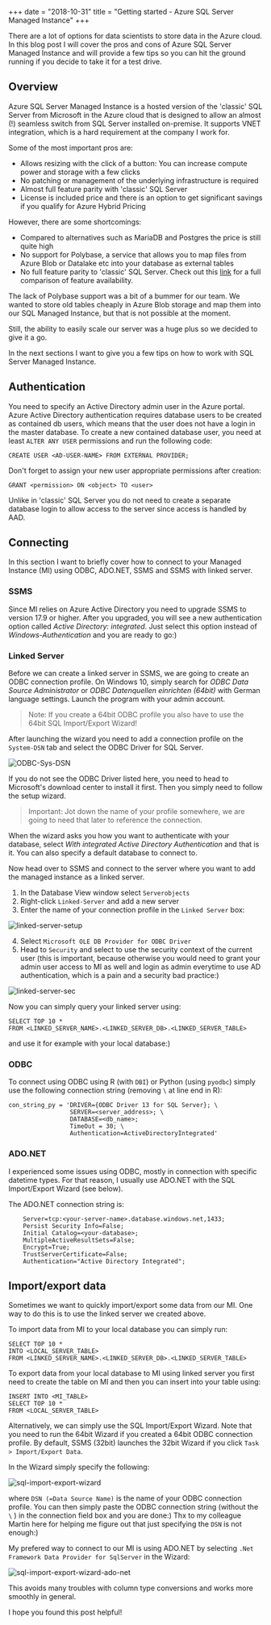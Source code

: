 +++
date = "2018-10-31"
title = "Getting started - Azure SQL Server Managed Instance"
+++

There are a lot of options for data scientists to store data in the Azure cloud. In this blog post I will cover the pros and cons of Azure SQL Server Managed Instance and will provide a few tips so you can hit the ground running if you decide to take it for a test drive.

## Overview
Azure SQL Server Managed Instance is a hosted version of the 'classic' SQL Server from Microsoft in the Azure cloud that is designed to allow an almost (!) seamless switch from SQL Server installed on-premise. It supports VNET integration, which is a hard requirement at the company I work for. 

Some of the most important pros are:

- Allows resizing with the click of a button: You can increase compute power and storage with a few clicks
- No patching or management of the underlying infrastructure is required
- Almost full feature parity with 'classic' SQL Server
- License is included price and there is an option to get significant savings if you qualify for Azure Hybrid Pricing

However, there are some shortcomings:

- Compared to alternatives such as MariaDB and Postgres the price is still quite high
- No support for Polybase, a service that allows you to map files from Azure Blob or Datalake etc into your database as external tables
- No full feature parity to 'classic' SQL Server. Check out this [link](https://docs.microsoft.com/en-us/azure/sql-database/sql-database-features) for a full comparison of feature availability.

The lack of Polybase support was a bit of a bummer for our team. We wanted to store old tables cheaply in Azure Blob storage and map them into our SQL Managed Instance, but that is not possible at the moment.

Still, the ability to easily scale our server was a huge plus so we decided to give it a go. 

In the next sections I want to give you a few tips on how to work with SQL Server Managed Instance.

## Authentication 

You need to specify an Active Directory admin user in the Azure portal. Azure Active Directory authentication requires database users to be created as contained db users, which means that the user does not have a login in the master database. To create a new contained database user, you need at least `ALTER ANY USER` permissions and run the following code:

```
CREATE USER <AD-USER-NAME> FROM EXTERNAL PROVIDER;
```

Don't forget to assign your new user appropriate permissions after creation:

```
GRANT <permission> ON <object> TO <user>
```

Unlike in 'classic' SQL Server you do not need to create a separate database login to allow access to the server since access is handled by AAD.

## Connecting

In this section I want to briefly cover how to connect to your Managed Instance (MI) using ODBC, ADO.NET,  SSMS and SSMS with linked server.

### SSMS
Since MI relies on Azure Active Directory you need to upgrade SSMS to version 17.9 or higher. After you upgraded, you will see a new authentication option called *Active Directory: integrated*. Just select this option instead of *Windows-Authentication* and you are ready to go:)

### Linked Server
Before we can create a linked server in SSMS, we are going to create an ODBC connection profile. On Windows 10, simply search for *ODBC Data Source Administrator* or *ODBC Datenquellen einrichten (64bit)* with German language settings. Launch the program with your admin account.

> Note: If you create a 64bit ODBC profile you also have to use the 64bit SQL Import/Export Wizard!

After launching the wizard you need to add a connection profile on the `System-DSN` tab and select the ODBC Driver for SQL Server.

![ODBC-Sys-DSN](/img/odbc-system-dsn.PNG)

If you do not see the ODBC Driver listed here, you need to head to Microsoft's download center to install it first. Then you simply need to follow the setup wizard. 

> Important: Jot down the name of your profile somewhere, we are going to need that later to reference the connection.

When the wizard asks you how you want to authenticate with your database, select *With integrated Active Directory Authentication* and that is it. You can also specify a default database to connect to.

Now head over to SSMS and connect to the server where you want to add the managed instance as a linked server.

1. In the Database View window select `Serverobjects`
2. Right-click `Linked-Server` and add a new server
3. Enter the name of your connection profile in the `Linked Server` box:

![linked-server-setup](/img/linked-server.PNG)

4. Select `Microsoft OLE DB Provider for ODBC Driver`
5. Head to `Security` and select to use the security context of the current user (this is important, because otherwise you would need to grant your admin user access to MI as well and login as admin everytime to use AD authentication, which is a pain and a security bad practice:)

![linked-server-sec](/img/linked-server-sec.PNG)

Now you can simply query your linked server using:
```
SELECT TOP 10 *
FROM <LINKED_SERVER_NAME>.<LINKED_SERVER_DB>.<LINKED_SERVER_TABLE>
```

and use it for example with your local database:)

### ODBC

To connect using ODBC using R (with `DBI`) or Python (using `pyodbc`) simply use the following connection string (removing `\` at line end in R):
```
con_string_py = 'DRIVER={ODBC Driver 13 for SQL Server}; \
                 SERVER=<server_address>; \
                 DATABASE=<db_name>;
                 TimeOut = 30; \
                 Authentication=ActiveDirectoryIntegrated'
```

### ADO.NET

I experienced some issues using ODBC, mostly in connection with specific datetime types. For that reason, I usually use ADO.NET with the SQL Import/Export Wizard (see below).

The ADO.NET connection string is:
```
    Server=tcp:<your-server-name>.database.windows.net,1433;
    Persist Security Info=False;
    Initial Catalog=<your-database>;
    MultipleActiveResultSets=False;
    Encrypt=True;
    TrustServerCertificate=False;
    Authentication="Active Directory Integrated";
```

## Import/export data

Sometimes we want to quickly import/export some data from our MI. One way to do this is to use the linked server we created above.

To import data from MI to your local database you can simply run:
```
SELECT TOP 10 *
INTO <LOCAL_SERVER_TABLE>
FROM <LINKED_SERVER_NAME>.<LINKED_SERVER_DB>.<LINKED_SERVER_TABLE>
```

To export data from your local database to MI using linked server you first need to create the table on MI and then you can insert into your table using:

```
INSERT INTO <MI_TABLE>
SELECT TOP 10 *
FROM <LOCAL_SERVER_TABLE>
```

Alternatively, we can simply use the SQL Import/Export Wizard. Note that you need to run the 64bit Wizard if you created a 64bit ODBC connection profile. By default, SSMS (32bit) launches the 32bit Wizard if you click `Task > Import/Export Data`.

In the Wizard simply specify the following:

![sql-import-export-wizard](/img/sql-import-export-wizard.PNG)

where `DSN (=Data Source Name)` is the name of your ODBC connection profile. You can then simply paste the ODBC connection string (without the `\` ) in the connection field box and you are done:) Thx to my colleague Martin here for helping me figure out that just specifying the `DSN` is not enough:)

My prefered way to connect to our MI is using ADO.NET by selecting `.Net Framework Data Provider for SqlServer` in the Wizard:

![sql-import-export-wizard-ado-net](/img/sql-import-export-wizard-ado-net.PNG)

This avoids many troubles with column type conversions and works more smoothly in general.

I hope you found this post helpful! 
